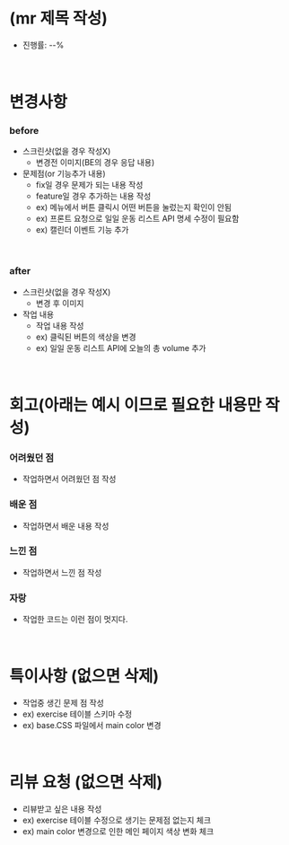 # (mr 제목 작성)

- 진행률: --%

<br>

# 변경사항

### before

- 스크린샷(없을 경우 작성X)
  - 변경전 이미지(BE의 경우 응답 내용)
- 문제점(or 기능추가 내용)
  - fix일 경우 문제가 되는 내용 작성
  - feature일 경우 추가하는 내용 작성
  - ex) 메뉴에서 버튼 클릭시 어떤 버튼을 눌렀는지 확인이 안됨
  - ex) 프론트 요청으로 일일 운동 리스트 API 명세 수정이 필요함
  - ex) 캘린더 이벤트 기능 추가

<br>

### after

- 스크린샷(없을 경우 작성X)
  - 변경 후 이미지
- 작업 내용
  - 작업 내용 작성
  - ex) 클릭된 버튼의 색상을 변경
  - ex) 일일 운동 리스트 API에 오늘의 총 volume 추가

<br>

# 회고(아래는 예시 이므로 필요한 내용만 작성)

### 어려웠던 점

- 작업하면서 어려웠던 점 작성

### 배운 점

- 작업하면서 배운 내용 작성

### 느낀 점

- 작업하면서 느낀 점 작성

### 자랑

- 작업한 코드는 이런 점이 멋지다.

<br>

# 특이사항 (없으면 삭제)

- 작업중 생긴 문제 점 작성
- ex) exercise 테이블 스키마 수정
- ex) base.CSS 파일에서 main color 변경

<br>

# 리뷰 요청 (없으면 삭제)

- 리뷰받고 싶은 내용 작성
- ex) exercise 테이블 수정으로 생기는 문제점 없는지 체크
- ex) main color 변경으로 인한 메인 페이지 색상 변화 체크
